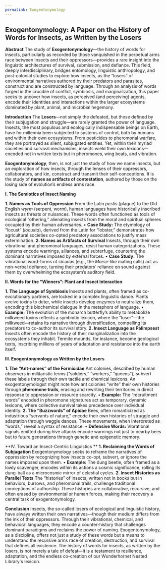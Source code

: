 ```yaml
---
permalink: Exogentonymology
---
```


**Exogentonymology: A Paper on the History of Words for Insects, as Written by the Losers**
---

**Abstract**
The study of **Exogentonymology**—the history of words for insects, particularly as recorded by those vanquished in the perpetual arms race between insects and their oppressors—provides a rare insight into the linguistic architectures of survival, submission, and defiance. This field, deeply interdisciplinary, bridges entomology, linguistic anthropology, and post-colonial studies to explore how insects, as the “losers” of environmental narratives authored by their predators and parasites, construct and are constructed by language.
Through an analysis of words forged in the crucible of conflict, symbiosis, and marginalization, this paper seeks to uncover how insects, as perceived (and perceiving) agents, encode their identities and interactions within the larger ecosystems dominated by plant, animal, and microbial hegemony.


**Introduction**
The **Losers**—not simply the defeated, but those defined by their subjugation and struggle—are rarely granted the power of language. Insects, the most populous and ecologically indispensable beings on Earth, have for millennia been subjected to systems of control, both by humans and within their own ecosystems. From pesticides to pheromonal warfare, they are portrayed as silent, subjugated entities. Yet, within their myriad societies and survival mechanisms, insects wield their own lexicons—encoded not in written texts but in pheromones, wing beats, and vibration.

**Exogentonymology**, then, is not just the study of how we name insects, but an exploration of how insects, through the lenses of their oppressors, collaborators, and kin, construct and transmit their self-conceptions. It is the study of **names as artifacts of contestation**, authored by those on the losing side of evolution’s endless arms race.

**I. The Semiotics of Insect Naming**

**1. Names as Tools of Oppression**
From the Latin _pestis_ (plague) to the Old English _wyrm_ (serpent, worm), human languages have historically inscribed insects as threats or nuisances. These words often functioned as tools of ecological “othering,” alienating insects from the moral and spiritual spheres occupied by their human adversaries.
• **Case Study:** The etymology of “locust” (_locusta_), derived from the Latin for “lobster,” demonstrates how agricultural societies co-opted predatory associations to justify mass extermination.
**2. Names as Artifacts of Survival**
Insects, through their own vibrational and pheromonal languages, resist human categorizations. These systems encode warnings, alliances, and subterfuge, countering the dominant narratives imposed by external forces.
• **Case Study:** The vibrational word-forms of cicadas (e.g., the _Morse-like_ mating calls) act as non-verbal defiance, turning their predators’ reliance on sound against them by overwhelming the ecosystem’s auditory field.


**II. Words for the “Winners”: Plant and Insect Interaction**

**1. The Language of Symbiosis**
Insects and plants, often framed as co-evolutionary partners, are locked in a complex linguistic dance. Plants evolve toxins to deter, while insects develop enzymes to neutralize them, encoding this biochemical dialogue in the metaphors of language.
• **Example:** The evolution of the monarch butterfly’s ability to metabolize milkweed toxins reflects a symbiotic lexicon, where the “loser”—the milkweed—retains its narrative through diversification, compelling its predators to co-author its survival story.
**2. Insect Language as Palimpsest**
Insects often encode the history of their marginalization into the ecosystems they inhabit. Termite mounds, for instance, become geological texts, inscribing millions of years of adaptation and resistance into the earth itself.


**III. Exogentonymology as Written by the Losers**

**1. The “Ant-names” of the Formicidae**
Ant colonies, described by human observers in militaristic terms (“soldiers,” “workers,” “queens”), subvert these labels through their own tactile and chemical lexicons. An exogentonymologist might note how ant colonies “write” their own histories through **pheromone trails**, erasing and rewriting their territories in direct response to oppression or resource scarcity.
• **Example:** The “recruitment words” encoded in pheromone signatures act as temporary, dynamic lexicons, where collective survival takes precedence over individual identity.
**2. The “Buzzwords” of Apidae**
Bees, often romanticized as industrious “servants of nature,” encode their own histories of struggle and adaptation through waggle dances. These movements, when interpreted as “words,” reveal a syntax of resistance:
• **Defensive Words:** Vibrational signals emitted during hive attacks encode warnings not just to nearby bees but to future generations through genetic and epigenetic memory.

**IV. Toward an Insect-Centric Linguistics
**
**1. Reclaiming the Words of Subjugation**
Exogentonymology seeks to reframe the narratives of oppression by recognizing how insects co-opt, subvert, or ignore the names imposed upon them.
• **Example:** The dung beetle, often framed as a lowly scavenger, encodes within its actions a cosmic significance, rolling its dung-ball as a microcosmic mirror of celestial cycles.
**2. Insect Histories as Parallel Texts**
The “histories” of insects, written not in books but in behaviors, burrows, and pheromonal trails, challenge traditional conceptions of authorship. These histories are collaborative, recursive, and often erased by environmental or human forces, making their recovery a central task of exogentonymology.


**Conclusion**
Insects, the so-called losers of ecological and linguistic history, have always written their own narratives—though their medium differs from the ink of their oppressors. Through their vibrational, chemical, and behavioral languages, they encode a counter-history that challenges dominant paradigms and reclaims the power of naming.
Exogentonymology, as a discipline, offers not just a study of these words but a means to understand the recursive arms race of creation, destruction, and survival that defines all existence. The history of words for insects, as written by the losers, is not merely a tale of defeat—it is a testament to resilience, adaptation, and the endless co-creation of our Wunderhornet Nested Library's lexicon.